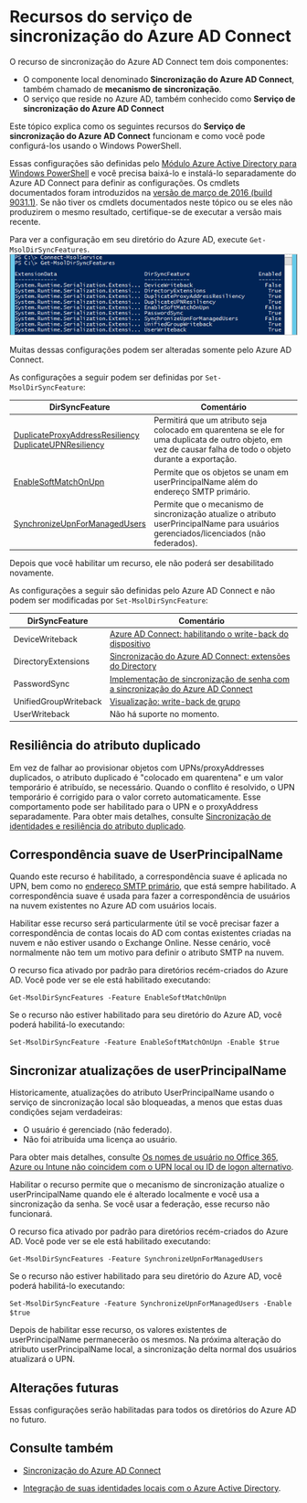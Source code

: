 <properties
	pageTitle="Recursos e configurações do serviço de sincronização do Azure AD Connect | Microsoft Azure"
	description="Descreve os recursos do serviço de sincronização do Azure AD Connect."
	services="active-directory"
	documentationCenter=""
	authors="andkjell"
	manager="stevenpo"
	editor=""/>

<tags
	ms.service="active-directory"
	ms.workload="identity"
	ms.tgt_pltfrm="na"
	ms.devlang="na"
	ms.topic="article"
	ms.date="05/19/2016"
	ms.author="andkjell;markvi"/>

# Recursos do serviço de sincronização do Azure AD Connect

O recurso de sincronização do Azure AD Connect tem dois componentes:

- O componente local denominado **Sincronização do Azure AD Connect**, também chamado de **mecanismo de sincronização**.
- O serviço que reside no Azure AD, também conhecido como **Serviço de sincronização do Azure AD Connect**

Este tópico explica como os seguintes recursos do **Serviço de sincronização do Azure AD Connect** funcionam e como você pode configurá-los usando o Windows PowerShell.

Essas configurações são definidas pelo [Módulo Azure Active Directory para Windows PowerShell](http://aka.ms/aadposh) e você precisa baixá-lo e instalá-lo separadamente do Azure AD Connect para definir as configurações. Os cmdlets documentados foram introduzidos na [versão de março de 2016 (build 9031.1)](http://social.technet.microsoft.com/wiki/contents/articles/28552.microsoft-azure-active-directory-powershell-module-version-release-history.aspx#Version_9031_1). Se não tiver os cmdlets documentados neste tópico ou se eles não produzirem o mesmo resultado, certifique-se de executar a versão mais recente.

Para ver a configuração em seu diretório do Azure AD, execute `Get-MsolDirSyncFeatures`. ![Resultado de Get-MsolDirSyncFeatures](./media/active-directory-aadconnectsyncservice-features/getmsoldirsyncfeatures.png)

Muitas dessas configurações podem ser alteradas somente pelo Azure AD Connect.

As configurações a seguir podem ser definidas por `Set-MsolDirSyncFeature`:

DirSyncFeature | Comentário
--- | ---
 [DuplicateProxyAddressResiliency<br/>DuplicateUPNResiliency](#duplicate-attribute-resiliency) | Permitirá que um atributo seja colocado em quarentena se ele for uma duplicata de outro objeto, em vez de causar falha de todo o objeto durante a exportação.
[EnableSoftMatchOnUpn](#userprincipalname-soft-match) | Permite que os objetos se unam em userPrincipalName além do endereço SMTP primário.
[SynchronizeUpnForManagedUsers](#synchronize-userprincipalname-updates) | Permite que o mecanismo de sincronização atualize o atributo userPrincipalName para usuários gerenciados/licenciados (não federados).

Depois que você habilitar um recurso, ele não poderá ser desabilitado novamente.

As configurações a seguir são definidas pelo Azure AD Connect e não podem ser modificadas por `Set-MsolDirSyncFeature`:

DirSyncFeature | Comentário
--- | ---
DeviceWriteback | [Azure AD Connect: habilitando o write-back do dispositivo](active-directory-aadconnect-feature-device-writeback.md)
DirectoryExtensions | [Sincronização do Azure AD Connect: extensões do Directory](active-directory-aadconnectsync-feature-directory-extensions.md)
PasswordSync | [Implementação de sincronização de senha com a sincronização do Azure AD Connect](active-directory-aadconnectsync-implement-password-synchronization.md)
UnifiedGroupWriteback | [Visualização: write-back de grupo](active-directory-aadconnect-feature-preview.md#group-writeback)
UserWriteback | Não há suporte no momento.

## Resiliência do atributo duplicado
Em vez de falhar ao provisionar objetos com UPNs/proxyAddresses duplicados, o atributo duplicado é "colocado em quarentena" e um valor temporário é atribuído, se necessário. Quando o conflito é resolvido, o UPN temporário é corrigido para o valor correto automaticamente. Esse comportamento pode ser habilitado para o UPN e o proxyAddress separadamente. Para obter mais detalhes, consulte [Sincronização de identidades e resiliência do atributo duplicado](active-directory-aadconnectsyncservice-duplicate-attribute-resiliency.md).

## Correspondência suave de UserPrincipalName
Quando este recurso é habilitado, a correspondência suave é aplicada no UPN, bem como no [endereço SMTP primário](https://support.microsoft.com/kb/2641663), que está sempre habilitado. A correspondência suave é usada para fazer a correspondência de usuários na nuvem existentes no Azure AD com usuários locais.

Habilitar esse recurso será particularmente útil se você precisar fazer a correspondência de contas locais do AD com contas existentes criadas na nuvem e não estiver usando o Exchange Online. Nesse cenário, você normalmente não tem um motivo para definir o atributo SMTP na nuvem.

O recurso fica ativado por padrão para diretórios recém-criados do Azure AD. Você pode ver se ele está habilitado executando:
```
Get-MsolDirSyncFeatures -Feature EnableSoftMatchOnUpn
```

Se o recurso não estiver habilitado para seu diretório do Azure AD, você poderá habilitá-lo executando:
```
Set-MsolDirSyncFeature -Feature EnableSoftMatchOnUpn -Enable $true
```

## Sincronizar atualizações de userPrincipalName
Historicamente, atualizações do atributo UserPrincipalName usando o serviço de sincronização local são bloqueadas, a menos que estas duas condições sejam verdadeiras:

- O usuário é gerenciado (não federado).
- Não foi atribuída uma licença ao usuário.

Para obter mais detalhes, consulte [Os nomes de usuário no Office 365, Azure ou Intune não coincidem com o UPN local ou ID de logon alternativo](https://support.microsoft.com/kb/2523192).

Habilitar o recurso permite que o mecanismo de sincronização atualize o userPrincipalName quando ele é alterado localmente e você usa a sincronização da senha. Se você usar a federação, esse recurso não funcionará.

O recurso fica ativado por padrão para diretórios recém-criados do Azure AD. Você pode ver se ele está habilitado executando:
```
Get-MsolDirSyncFeatures -Feature SynchronizeUpnForManagedUsers
```

Se o recurso não estiver habilitado para seu diretório do Azure AD, você poderá habilitá-lo executando:
```
Set-MsolDirSyncFeature -Feature SynchronizeUpnForManagedUsers -Enable $true
```

Depois de habilitar esse recurso, os valores existentes de userPrincipalName permanecerão os mesmos. Na próxima alteração do atributo userPrincipalName local, a sincronização delta normal dos usuários atualizará o UPN.

## Alterações futuras
Essas configurações serão habilitadas para todos os diretórios do Azure AD no futuro.

## Consulte também

- [Sincronização do Azure AD Connect](active-directory-aadconnectsync-whatis.md)

- [Integração de suas identidades locais com o Azure Active Directory](active-directory-aadconnect.md).

<!---HONumber=AcomDC_0525_2016-->
